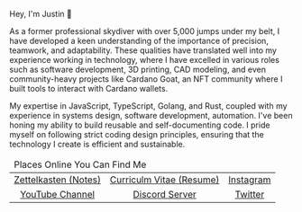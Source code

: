 
Hey, I'm Justin 👋 

As a former professional skydiver with over 5,000 jumps under my belt, I have developed a keen understanding of the importance of precision, teamwork, and adaptability. These qualities have translated well into my experience working in technology, where I have excelled in various roles such as software development, 3D printing, CAD modeling, and even community-heavy projects like Cardano Goat, an NFT community where I built tools to interact with Cardano wallets.

My expertise in JavaScript, TypeScript, Golang, and Rust, coupled with my experience in systems design, software development, automation. I've been honing my ability to build reusable and self-documenting code. I pride myself on following strict coding design principles, ensuring that the technology I create is efficient and sustainable.

<center> <!-- I know, right! -->
<table>
<tbody>
<thead><tr><td colspan=3>
Places Online You Can Find Me
</span>
</td></tr></thead>
<tr class="odd">
<td style="text-align: center;"><a href="https://github.com/ScriptAlchemist/jot_zettelkasten">Zettelkasten (Notes)</a></td>
<td style="text-align: center;"><a href="https://github.com/ScriptAlchemist/cv/blob/main/Justin_Bender_April_2023_v3.pdf">Curriculm Vitae (Resume)</a></td>
<td><a href="https://www.instagram.com/ScriptAlchemist/">Instagram</a></td>
</tr>
<tr class="even">
<td style="text-align: center;"><a href="https://www.youtube.com/@Script_Alchemist">YouTube Channel</a></td>
<td style="text-align: center;"><a href="https://discord.gg/ghc2vp8XEn">Discord Server</a></td>
<td style="text-align: center;"><a href="https://twitter.com/ScriptAlchemist">Twitter</a></td>
</tr>
</tbody>
</table>


<!--
**Benderjrk/benderjrk** is a ✨ _special_ ✨ repository because its `README.md` (this file) appears on your GitHub profile.

Here are some ideas to get you started:

- 🔭 I’m currently working on ...
- 🌱 I’m currently learning ...
- 👯 I’m looking to collaborate on ...
- 🤔 I’m looking for help with ...
- 💬 Ask me about ...
- 📫 How to reach me: ...
- 😄 Pronouns: ...
- ⚡ Fun fact: ...
-->

